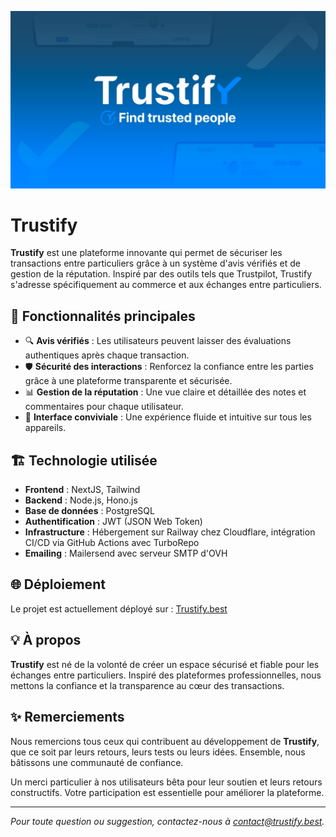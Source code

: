 ![Trustify Banner](images/Blue-Banner.jpeg)


# Trustify  

**Trustify** est une plateforme innovante qui permet de sécuriser les transactions entre particuliers grâce à un système d'avis vérifiés et de gestion de la réputation. Inspiré par des outils tels que Trustpilot, Trustify s'adresse spécifiquement au commerce et aux échanges entre particuliers.  

## 🚀 Fonctionnalités principales  

- 🔍 **Avis vérifiés** : Les utilisateurs peuvent laisser des évaluations authentiques après chaque transaction.  
- 🛡️ **Sécurité des interactions** : Renforcez la confiance entre les parties grâce à une plateforme transparente et sécurisée.  
- 📊 **Gestion de la réputation** : Une vue claire et détaillée des notes et commentaires pour chaque utilisateur.  
- 📱 **Interface conviviale** : Une expérience fluide et intuitive sur tous les appareils.  

## 🏗️ Technologie utilisée  

- **Frontend** : NextJS, Tailwind
- **Backend** : Node.js, Hono.js 
- **Base de données** : PostgreSQL
- **Authentification** : JWT (JSON Web Token)  
- **Infrastructure** : Hébergement sur Railway chez Cloudflare, intégration CI/CD via GitHub Actions avec TurboRepo
- **Emailing** : Mailersend avec serveur SMTP d'OVH

## 🌐 Déploiement  

Le projet est actuellement déployé sur : [Trustify.best](https://www.trustify.best)   

## 💡 À propos  

**Trustify** est né de la volonté de créer un espace sécurisé et fiable pour les échanges entre particuliers. Inspiré des plateformes professionnelles, nous mettons la confiance et la transparence au cœur des transactions.  

## ✨ Remerciements  

Nous remercions tous ceux qui contribuent au développement de **Trustify**, que ce soit par leurs retours, leurs tests ou leurs idées. Ensemble, nous bâtissons une communauté de confiance.  

Un merci particulier à nos utilisateurs bêta pour leur soutien et leurs retours constructifs. Votre participation est essentielle pour améliorer la plateforme.  

---

*Pour toute question ou suggestion, contactez-nous à [contact@trustify.best](mailto:contact@trustify.best).*  
